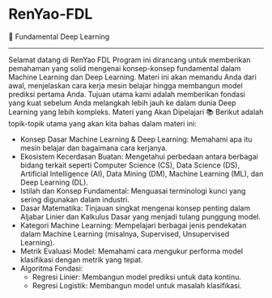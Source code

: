 # RenYao-FDL
🤖 Fundamental Deep Learning 
___________________________
Selamat datang di RenYao FDL
Program ini dirancang untuk memberikan pemahaman yang solid mengenai konsep-konsep fundamental dalam Machine Learning dan Deep Learning. Materi ini akan memandu Anda dari awal, menjelaskan cara kerja mesin belajar hingga membangun model prediksi pertama Anda.
Tujuan utama kami adalah memberikan fondasi yang kuat sebelum Anda melangkah lebih jauh ke dalam dunia Deep Learning yang lebih kompleks.
Materi yang Akan Dipelajari 📚
Berikut adalah topik-topik utama yang akan kita bahas dalam materi ini:
 * Konsep Dasar Machine Learning & Deep Learning: Memahami apa itu mesin belajar dan bagaimana cara kerjanya.
 * Ekosistem Kecerdasan Buatan: Mengetahui perbedaan antara berbagai bidang terkait seperti Computer Science (CS), Data Science (DS), Artificial Intelligence (AI), Data Mining (DM), Machine Learning (ML), dan Deep Learning (DL).
 * Istilah dan Konsep Fundamental: Menguasai terminologi kunci yang sering digunakan dalam industri.
 * Dasar Matematika: Tinjauan singkat mengenai konsep penting dalam Aljabar Linier dan Kalkulus Dasar yang menjadi tulang punggung model.
 * Kategori Machine Learning: Mempelajari berbagai jenis pendekatan dalam Machine Learning (misalnya, Supervised, Unsupervised Learning).
 * Metrik Evaluasi Model: Memahami cara mengukur performa model klasifikasi dengan metrik yang tepat.
 * Algoritma Fondasi:
   * Regresi Linier: Membangun model prediksi untuk data kontinu.
   * Regresi Logistik: Membangun model untuk masalah klasifikasi.
